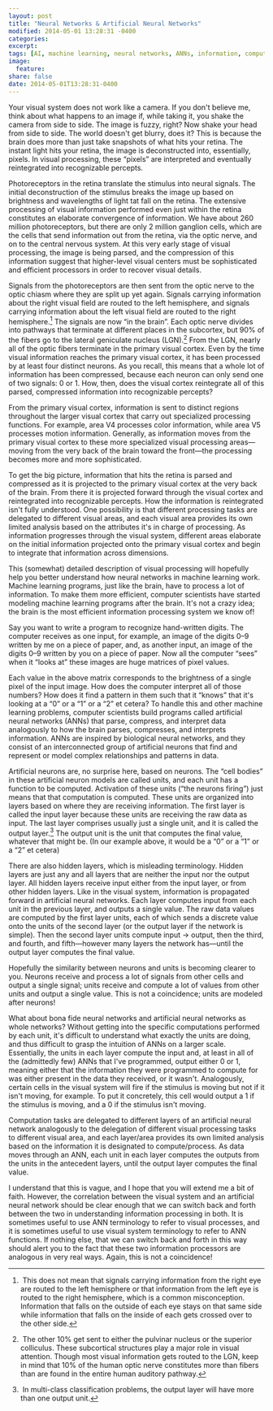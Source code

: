 ```yaml
---
layout: post
title: "Neural Networks & Artificial Neural Networks"
modified: 2014-05-01 13:28:31 -0400
categories: 
excerpt:
tags: [AI, machine learning, neural networks, ANNs, information, computer vision, cognitive science, brain]
image:
  feature:
share: false
date: 2014-05-01T13:28:31-0400
---
```

Your visual system does not work like a camera. If you don't believe me, think about what happens to an image if, while taking it, you shake the camera from side to side. The image is fuzzy, right? Now shake your head from side to side. The world doesn't get blurry, does it? This is because the brain does more than just take snapshots of what hits your retina. The instant light hits your retina, the image is deconstructed into, essentially, pixels. In visual processing, these “pixels” are interpreted and eventually reintegrated into recognizable percepts.

Photoreceptors in the retina translate the stimulus into neural signals. The initial deconstruction of the stimulus breaks the image up based on brightness and wavelengths of light tat fall on the retina. The extensive processing of visual information performed even just within the retina constitutes an elaborate convergence of information. We have about 260 million photoreceptors, but there are only 2 million ganglion cells, which are the cells that send information out from the retina, via the optic nerve, and on to the central nervous system. At this very early stage of visual processing, the image is being parsed, and the compression of this information suggest that higher-level visual centers must be sophisticated and efficient processors in order to recover visual details.

Signals from the photoreceptors are then sent from the optic nerve to the optic chiasm where they are split up yet again. Signals carrying information about the right visual field are routed to the left hemisphere, and signals carrying information about the left visual field are routed to the right hemisphere.[^1] The signals are now “in the brain”. Each optic nerve divides into pathways that terminate at different places in the subcortex, but 90% of the fibers go to the lateral geniculate nucleus (LGN).[^2] From the LGN, nearly all of the optic fibers terminate in the primary visual cortex.
Even by the time visual information reaches the primary visual cortex, it has been processed by at least four distinct neurons. As you recall, this means that a whole lot of information has been compressed, because each neuron can only send one of two signals: 0 or 1. How, then, does the visual cortex reintegrate all of this parsed, compressed information into recognizable percepts?

From the primary visual cortex, information is sent to distinct regions throughout the larger visual cortex that carry out specialized processing functions. For example, area V4 processes color information, while area V5 processes motion information. Generally, as information moves from the primary visual cortex to these more specialized visual processing areas—moving from the very back of the brain toward the front—the processing becomes more and more sophisticated.

To get the big picture, information that hits the retina is parsed and compressed as it is projected to the primary visual cortex at the very back of the brain. From there it is projected forward through the visual cortex and reintegrated into recognizable percepts. How the information is reintegrated isn't fully understood. One possibility is that different processing tasks are delegated to different visual areas, and each visual area provides its own limited analysis based on the attributes it's in charge of processing. As information progresses through the visual system, different areas elaborate on the initial information projected onto the primary visual cortex and begin to integrate that information across dimensions.

This (somewhat) detailed description of visual processing will hopefully help you better understand how neural networks in machine learning work. Machine learning programs, just like the brain, have to process a lot of information. To make them more efficient, computer scientists have started modeling machine learning programs after the brain. It's not a crazy idea; the brain is the most efficient information processing system we know of!

Say you want to write a program to recognize hand-written digits. The computer receives as one input, for example, an image of the digits 0–9 written by me on a piece of paper, and, as another input, an image of the digits 0–9 written by you on a piece of paper. Now all the computer “sees” when it “looks at” these images are huge matrices of pixel values.

Each value in the above matrix corresponds to the brightness of a single pixel of the input image. How does the computer interpret all of those numbers? How does it find a pattern in them such that it “knows” that it's looking at a “0” or a “1” or a “2” et cetera? To handle this and other machine learning problems, computer scientists build programs called artificial neural networks (ANNs) that parse, compress, and interpret data analogously to how the brain parses, compresses, and interprets information. ANNs are inspired by biological neural networks, and they consist of an interconnected group of artificial neurons that find and represent or model complex relationships and patterns in data.

Artificial neurons are, no surprise here, based on neurons. The “cell bodies” in these artificial neuron models are called units, and each unit has a function to be computed. Activation of these units (“the neurons firing”) just means that that computation is computed. These units are organized into layers based on where they are receiving information. The first layer is called the input layer because these units are receiving the raw data as input. The last layer comprises usually just a single unit, and it is called the output layer.[^3] The output unit is the unit that computes the final value, whatever that might be. (In our example above, it would be a “0” or a “1” or a “2” et cetera)

There are also hidden layers, which is misleading terminology. Hidden layers are just any and all layers that are neither the input nor the output layer. All hidden layers receive input either from the input layer, or from other hidden layers.
Like in the visual system, information is propagated forward in artificial neural networks. Each layer computes input from each unit in the previous layer, and outputs a single value. The raw data values are computed by the first layer units, each of which sends a discrete value onto the units of the second layer (or the output layer if the network is simple). Then the second layer units compute input → output, then the third, and fourth, and fifth—however many layers the network has—until the output layer computes the final value.

Hopefully the similarity between neurons and units is becoming clearer to you. Neurons receive and process a lot of signals from other cells and output a single signal; units receive and compute a lot of values from other units and output a single value. This is not a coincidence; units are modeled after neurons!

What about bona fide neural networks and artificial neural networks as whole networks? Without getting into the specific computations performed by each unit, it's difficult to understand what exactly the units are doing, and thus difficult to grasp the intuition of ANNs on a larger scale. Essentially, the units in each layer compute the input and, at least in all of the (admittedly few) ANNs that I've programmed, output either 0 or 1, meaning either that the information they were programmed to compute for was either present in the data they received, or it wasn't. Analogously, certain cells in the visual system will fire if the stimulus is moving but not if it isn't moving, for example. To put it concretely, this cell would output a 1 if the stimulus is moving, and a 0 if the stimulus isn't moving.

Computation tasks are delegated to different layers of an artificial neural network analogously to the delegation of different visual processing tasks to different visual area, and each layer/area provides its own limited analysis based on the information it is designated to compute/process. As data moves through an ANN, each unit in each layer computes the outputs from the units in the antecedent layers, until the output layer computes the final value.

I understand that this is vague, and I hope that you will extend me a bit of faith. However, the correlation between the visual system and an artificial neural network should be clear enough that we can switch back and forth between the two in understanding information processing in both. It is sometimes useful to use ANN terminology to refer to visual processes, and it is sometimes useful to use visual system terminology to refer to ANN functions. If nothing else, that we can switch back and forth in this way should alert you to the fact that these two information processors are analogous in very real ways. Again, this is not a coincidence!

[^1]: This does not mean that signals carrying information from the right eye are routed to the left hemisphere or that information from the left eye is routed to the right hemisphere, which is a common misconception. Information that falls on the outside of each eye stays on that same side while information that falls on the inside of each gets crossed over to the other side.
[^2]: The other 10% get sent to either the pulvinar nucleus or the superior colliculus. These subcortical structures play a major role in visual attention. Though most visual information gets routed to the LGN, keep in mind that 10% of the human optic nerve constitutes more than fibers than are found in the entire human auditory pathway.
[^3]: In multi-class classification problems, the output layer will have more than one output unit.

